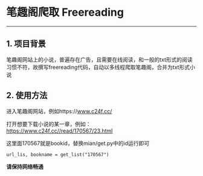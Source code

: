# 笔趣阁爬取 Freereading
******
## 1. 项目背景
笔趣阁网站上的小说，普遍存在广告，且需要在线阅读，和一般的txt形式的阅读习惯不符，故撰写freereading代码，自动以多线程爬取笔趣阁，合并为txt形式小说


## 2. 使用方法

进入笔趣阁网站，例如https://www.c24f.cc/

打开想要下载小说的某一章，例如：https://www.c24f.cc//read/170567/23.html

这里面170567就是bookid，替换mian/get.py中的id运行即可

```
url_lis, bookname = get_list("170567")
```

**请保持网络畅通**
